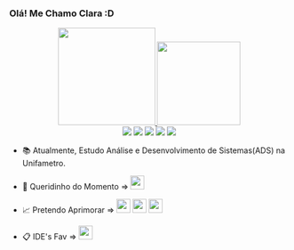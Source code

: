 ### Olá! Me Chamo Clara :D

<div align="center">
<a href="https://github.com/Clara-Farias">
<img height="175em" src="https://github-readme-stats.vercel.app/api/top-langs/?username=Clara-Farias&layout=compact&langs_count=7&theme=dracula"/>
          
<img height="150em" src="https://github-readme-stats.vercel.app/api?username=Clara-Farias&show_icons=true&theme=dracula&include_all_commits=true&count_private=true"/>
</div>
          
<div align="center">
    <a href="https://www.instagram.com/claura.jar/" target="_blank"><img src="https://img.shields.io/badge/-Instagram-%23E4405F?style=for-the-badge&logo=instagram&logoColor=white" target="_blank"></a>
 <a href="https://www.twitch.tv/clarafdl" target="_blank"><img src="https://img.shields.io/badge/Twitch-9146FF?style=for-the-badge&logo=twitch&logoColor=white" target="_blank"></a>
 <a href="" target="_blank"><img src="https://img.shields.io/badge/Discord-7289DA?style=for-the-badge&logo=discord&logoColor=white" target="_blank"></a> 
  <a href = "mailto:clarafariaslim.com"><img src="https://img.shields.io/badge/-Gmail-%23333?style=for-the-badge&logo=gmail&logoColor=white" target="_blank"></a>
  <a href="https://www.linkedin.com/in/clara-farias-7ba1221b6/" target="_blank"><img src="https://img.shields.io/badge/-LinkedIn-%230077B5?style=for-the-badge&logo=linkedin&logoColor=white" target="_blank"></a>
  </div>


- 📚 Atualmente, Estudo Análise e Desenvolvimento de Sistemas(ADS) na Unifametro.
          
- 💖 Queridinho do Momento => <img height = "25" src="https://cdn.jsdelivr.net/gh/devicons/devicon/icons/java/java-original.svg" />      
          
- 📈 Pretendo Aprimorar => <img height = "25" src="https://cdn.jsdelivr.net/gh/devicons/devicon/icons/html5/html5-original.svg" />  <img height = "25" src="https://cdn.jsdelivr.net/gh/devicons/devicon/icons/css3/css3-original.svg" /> <img height = "25" src="https://cdn.jsdelivr.net/gh/devicons/devicon/icons/c/c-original.svg" /> 
   
- 📋 IDE's Fav => <img height = "25" src="https://cdn.jsdelivr.net/gh/devicons/devicon/icons/vscode/vscode-original.svg" />
          
          
